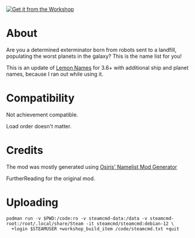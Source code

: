 [![Get it from the Workshop](https://img.shields.io/badge/steam-%23000000.svg?style=for-the-badge&logo=steam&logoColor=white)](https://steamcommunity.com/sharedfiles/filedetails/?id=2948257189)

# About

Are you a determined exterminator born from robots sent to a landfill, populating the worst planets in the galaxy? This is the name list for you!

This is an update of [Lemon Names](https://steamcommunity.com/sharedfiles/filedetails/?id=2457917485) for 3.6+ with additional ship and planet names, because I ran out while using it.

# Compatibility

Not achievement compatible.

Load order doesn't matter.

# Credits

The mod was mostly generated using [Osiris' Namelist Mod Generator](https://github.com/Osiris1975/namelist-mod-gen)

FurtherReading for the original mod.

# Uploading

```
podman run -v $PWD:/code:ro -v steamcmd-data:/data -v steamcmd-root:/root/.local/share/Steam -it steamcmd/steamcmd:debian-12 \
  +login $STEAMUSER +workshop_build_item /code/steamcmd.txt +quit
```

